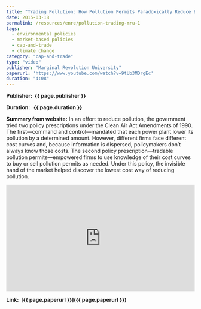 ```yaml
---
title: "Trading Pollution: How Pollution Permits Paradoxically Reduce Emissions"
date: 2015-03-18
permalink: /resources/enre/pollution-trading-mru-1
tags:
  - environmental policies
  - market-based policies
  - cap-and-trade
  - climate change
category: "cap-and-trade"
type: "video"
publisher: "Marginal Revolution University"
paperurl: 'https://www.youtube.com/watch?v=9tUb3MDrgEc'
duration: "4:08"
---
```



**<span class="bold-podcast">Publisher: </span>&nbsp;<span class="text-podcast">{{ page.publisher }}</span>**

**<span class="bold-podcast">Duration: </span>&nbsp;<span class="text-podcast"> {{ page.duration }}</span>**

**<span class="bold-podcast">Summary from website:</span>**
In an effort to reduce pollution, the government tried two policy prescriptions under the Clean Air Act Amendments of 1990. The first—command and control—mandated that each power plant lower its pollution by a determined amount. However, different firms face different cost curves and, because information is dispersed, policymakers don’t always know those costs. The second policy prescription—tradable pollution permits—empowered firms to use knowledge of their cost curves to buy or sell pollution permits as needed. Under this policy, the invisible hand of the market helped discover the lowest cost way of reducing pollution.  


<div style="max-width:1024px">
  <div style="position:relative;height:0;padding-bottom:56.25%">
    <iframe src="https://www.youtube.com/embed/9tUb3MDrgEc?si=E1ZlWPGm9wNXA6wd" width="1024px" height="576px" title="Trading Pollution: How Pollution Permits Paradoxically Reduce Emissions" style="position:absolute;left:0;top:0;width:100%;height:100%"  frameborder="0" scrolling="no" allowfullscreen></iframe>
  </div>
</div>

**<span class="small-podcast">Link:</span> &nbsp;<span class="links-podcast">[{{ page.paperurl }}]({{ page.paperurl }})</span>**